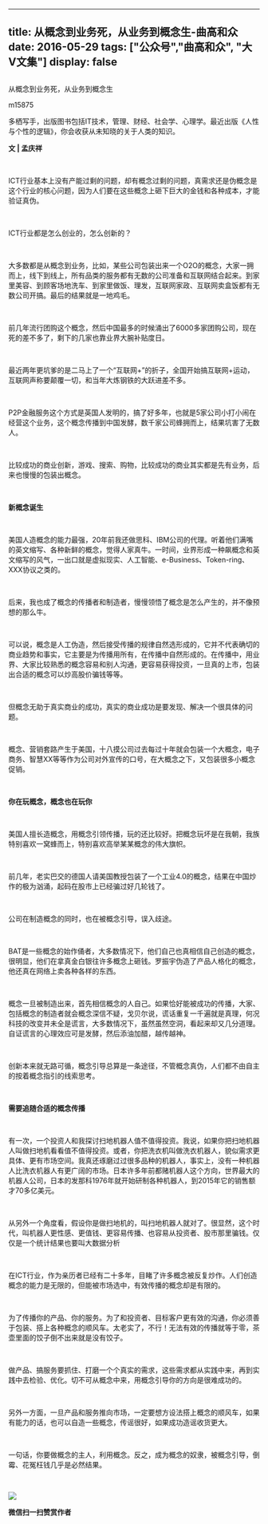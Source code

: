 
---
title:   从概念到业务死，从业务到概念生-曲高和众
date: 2016-05-29
tags: ["公众号","曲高和众", "大V文集"]
display: false
---


## 



从概念到业务死，从业务到概念生




m15875




多栖写手，出版图书包括IT技术，管理、财经、社会学、心理学。最近出版《人性与个性的逻辑》，你会收获从未知晓的关于人类的知识。


**文&nbsp;|&nbsp;孟庆祥**

&nbsp;

ICT行业基本上没有产能过剩的问题，却有概念过剩的问题，真需求还是伪概念是这个行业的核心问题，因为人们要在这些概念上砸下巨大的金钱和各种成本，才能验证真伪。

&nbsp;

ICT行业都是怎么创业的，怎么创新的？

&nbsp;

大多数都是从概念到业务，比如，某些公司包装出来一个O2O的概念，大家一拥而上，线下到线上，所有品类的服务都有无数的公司准备和互联网结合起来。到家里美容、到顾客场地洗车、到家里做饭、理发，互联网家政、互联网卖盒饭都有无数公司开搞。最后的结果就是一地鸡毛。

&nbsp;

前几年流行团购这个概念，然后中国最多的时候涌出了6000多家团购公司，现在死的差不多了，剩下的几家也靠业界大腕补贴度日。

&nbsp;

最近两年更坑爹的是二马上了一个“互联网+”的折子，全国开始搞互联网+运动，互联网声称要颠覆一切，和当年大炼钢铁的大跃进差不多。

&nbsp;

P2P金融服务这个方式是英国人发明的，搞了好多年，也就是5家公司小打小闹在经营这个业务，这个概念传播到中国发酵，数千家公司蜂拥而上，结果坑害了无数人。

&nbsp;

比较成功的商业创新，游戏、搜索、购物，比较成功的商业其实都是先有业务，后来也慢慢的包装出概念。

&nbsp;

**新概念诞生**

&nbsp;

美国人造概念的能力最强，20年前我还做思科、IBM公司的代理。听着他们满嘴的英文缩写、各种新鲜的概念，觉得人家真牛。一时间，业界形成一种飙概念和英文缩写的风气，一出口就是虚拟现实、人工智能、e-Business、Token-ring、XXX协议之类的。

&nbsp;

后来，我也成了概念的传播者和制造者，慢慢领悟了概念是怎么产生的，并不像预想的那么牛。

&nbsp;

可以说，概念是人工伪造，然后接受传播的规律自然选形成的，它并不代表确切的商业趋势和事实，它主要是为传播用所有，在传播中自然形成的。在传播中，用业界、大家比较熟悉的概念容易和别人沟通，更容易获得投资，一旦真的上市，包装出合适的概念可以炒高股价骗钱等等。

&nbsp;

但概念无助于真实商业的成功，真实的商业成功是要发现、解决一个很具体的问题。

&nbsp;

概念、营销套路产生于美国，十八摸公司过去每过十年就会包装一个大概念，电子商务、智慧XX等等作为公司对外宣传的口号，在大概念之下，又包装很多小概念促销。

&nbsp;

**你在玩概念，概念也在玩你**

&nbsp;

美国人擅长造概念，用概念引领传播，玩的还比较好。把概念玩坏是在我朝，我族特别喜欢一窝蜂而上，特别喜欢高举某某概念的伟大旗帜。

&nbsp;

前几年，老实巴交的德国人请美国教授包装了一个工业4.0的概念，结果在中国炒作的极为汹涌，起码在股市上已经骗过好几轮钱了。

&nbsp;

公司在制造概念的同时，也在被概念引导，误入歧途。

&nbsp;

BAT是一些概念的始作俑者，大多数情况下，他们自己也真相信自己创造的概念，很明显，他们在拿真金白银往许多概念上砸钱。罗振宇伪造了产品人格化的概念，他还真在网络上卖各种各样的东西。

&nbsp;

概念一旦被制造出来，首先相信概念的人自己。如果恰好能被成功的传播，大家、包括概念的制造者就会概念深信不疑，戈贝尔说，谎话重复一千遍就是真理，何况科技的改变并未全是谎言，大多数情况下，虽然虽然空洞，看起来却又几分道理。自证谎言的心理效应可是发酵，然后添油加醋，越传越神。

&nbsp;

创新本来就无路可循，概念引导总算是一条途径，不管概念真伪，人们都不由自主的按着概念指引的线索思考。

&nbsp;

**需要追随合适的概念传播**

&nbsp;

有一次，一个投资人和我探讨扫地机器人值不值得投资。我说，如果你把扫地机器人叫做扫地机看看值不值得投资。或者，你把洗衣机叫做洗衣机器人，貌似需求更具体、更有市场空间。我真还琢磨过过很多品种的机器人，事实上，没有一种机器人比洗衣机器人有更广阔的市场。日本许多年前都赌机器人这个方向，世界最大的机器人公司，日本的发那科1976年就开始研制各种机器人，到2015年它的销售额才70多亿美元。

&nbsp;

从另外一个角度看，假设你是做扫地机的，叫扫地机器人就对了。很显然，这个时代，叫机器人更性感、更值钱、更容易传播、也容易从投资者、股市那里骗钱。仅仅是一个统计结果也要叫大数据分析

&nbsp;

在ICT行业，作为亲历者已经有二十多年，目睹了许多概念被反复炒作。人们创造概念的能力是无限的，但能被市场选中，有效传播的概念却是有限的。

&nbsp;

为了传播你的产品、你的服务。为了和投资者、目标客户更有效的沟通，你必须善于包装、搭上各种概念的顺风车。太老实了，不行！无法有效的传播就等于零，茶壶里面的饺子倒不出来就是没有饺子。

&nbsp;

做产品、搞服务要抓住、打磨一个个真实的需求，这些需求都从实践中来，再到实践中去检验、优化。切不可从概念中来，用概念引导你的方向是很难成功的。

&nbsp;

另外一方面，一旦产品和服务推向市场，一定要想方设法搭上概念的顺风车，如果有能力的话，也可以自造一些概念，传谣很好，如果成功造谣收货更大。

&nbsp;

一句话，你要做概念的主人，利用概念。反之，成为概念的奴隶，被概念引导，倒霉、花冤枉钱几乎是必然结果。

&nbsp;



<img data-s="300,640" data-type="jpeg" src="http://mmbiz.qpic.cn/mmbiz/fxGMiaL5Zj1gAtMBdoRAfrkfBNF0WEAG9elY136EMERA8zleoqyibsc68mLpoiagDqkzcRhEo0psRuCqoQbcWg52w/0?wx_fmt=jpeg" data-ratio="1" data-w="430"/>




**微信扫一扫赞赏作者**













